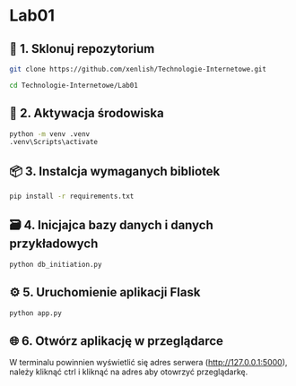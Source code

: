 # Lab01
## 🧩 1. Sklonuj repozytorium
```bash
git clone https://github.com/xenlish/Technologie-Internetowe.git

cd Technologie-Internetowe/Lab01
```

##  🧱 2. Aktywacja środowiska
```bash
python -m venv .venv
.venv\Scripts\activate
```
## 📦 3. Instalcja wymaganych bibliotek
```bash
pip install -r requirements.txt
```
## 🗃️ 4. Inicjajca bazy danych i danych przykładowych
```bash
python db_initiation.py
```
## ⚙️ 5. Uruchomienie aplikacji Flask
```bash
python app.py
```
## 🌐 6. Otwórz aplikację w przeglądarce
W terminalu powinnien wyświetlić się adres serwera (http://127.0.0.1:5000), należy kliknąć ctrl i kliknąć na adres aby otowrzyć przeglądarkę.
